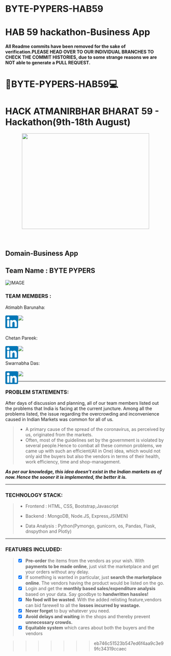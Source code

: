 
# BYTE-PYPERS-HAB59
HAB 59 hackathon-Business App
=======
**All Readme commits have been removed for the sake of verification.PLEASE HEAD OVER TO OUR INDIVIDUAL BRANCHES TO CHECK THE COMMIT HISTORIES, due to some strange reasons we are NOT able to generate a PULL REQUEST.**

# 🤖BYTE-PYPERS-HAB59💻
# HACK ATMANIRBHAR BHARAT 59 - Hackathon(9th-18th August)
<p align="center">
<img  width="400px" height="300px" src="https://github.com/sd2001/BYTE-PYPERS-HAB59/blob/master/download.jpg" />
 </p><br />
 

## Domain-Business App
## Team Name : BYTE PYPERS
![IMAGE](https://github.com/sd2001/BYTE-PYPERS-HAB59/blob/master/mockup.png)

### TEAM MEMBERS :

  <div>Atimabh Barunaha:</div><br />
  <a href="https://www.linkedin.com/in/barunaha/">
  <img align="left" width="40px" src="https://github.com/sd2001/sd2001/blob/master/linkedin.svg" />
  </a>
  <a href="https://github.com/Atimabh">
  <img align="left" width="40px" src="https://github.com/sd2001/BYTE-PYPERS-HAB59/blob/master/github.png" />
  </a>
  
  
  <br /><br /><div>Chetan Pareek:</div><br />
  <a href="https://www.linkedin.com/in/cp99says/">
  <img align="left" width="40px" src="https://github.com/sd2001/sd2001/blob/master/linkedin.svg" />
  </a>
  <a href="https://github.com/cp99says">
  <img align="left" width="40px" src="https://github.com/sd2001/BYTE-PYPERS-HAB59/blob/master/github.png" />
  </a>
  
  
  <br /><div>Swarnabha Das:</div><br />
  <a href="https://www.linkedin.com/in/swarnabha-das-2001official/">
  <img align="left" width="40px" src="https://github.com/sd2001/sd2001/blob/master/linkedin.svg" />
  </a>
  <a href="https://github.com/sd2001">
  <img align="left" width="40px" src="https://github.com/sd2001/BYTE-PYPERS-HAB59/blob/master/github.png" />
  </a><br />
  
 <hr/>


### PROBLEM STATEMENTS:
 After days of discussion and planning, all of our team members listed out the problems that India is facing at the current juncture. Among all the problems listed, the issue     regarding the overcrowding and inconvenience caused in Indian Markets was common for all of us.

> - A primary cause of the spread of the coronavirus, as perceived by us, originated from the markets. 
> - Often, most of the guidelines set by the government is violated by several people.Hence to combat all these common problems, we came up with such an efficient(All in One)       idea,   which would  not only aid the buyers but also the vendors in terms of their health, work efficiency, time and shop-management.

***As per our knowledge, this idea doesn’t exist in the Indian markets as of now. Hence the sooner it is implemented, the better it is.***

<hr/>

### TECHNOLOGY STACK:

> - Frontend : HTML, CSS, Bootstrap,Javascript
>
> - Backend :  MongoDB, Node.JS, Express,JS(MEN)
>
> - Data Analysis : Python(Pymongo, gunicorn, os, Pandas, Flask, dnspython and Plotly)

<hr/>

### FEATURES INCLUDED:
> - [x] **Pre-order** the items from the vendors as your wish. With **payments to be made online**, just visit the marketplace and get your orders without any delay.
> - [x] If something  is wanted in particular, just **search the marketplace online**. The vendors having the product would be listed on the go.
> - [x] Login and get the **monthly based sales/expenditure analysis** based on your data. Say goodbye to **handwritten hassles!**
> - [x] **No food will be wasted**. With the added relisting feature,vendors can bid farewell to all the **losses incurred by wastage.** 
> - [x] **Never forget** to buy whatever you need.
> - [x] **Avoid delays and waiting** in the shops and thereby prevent **unnecessary crowds.**
> - [x] **Equitable  system** which cares about both the buyers and the vendors




>>>>>>> eb746c51523b547ed6f4aa9c3e99fc34319ccaec
